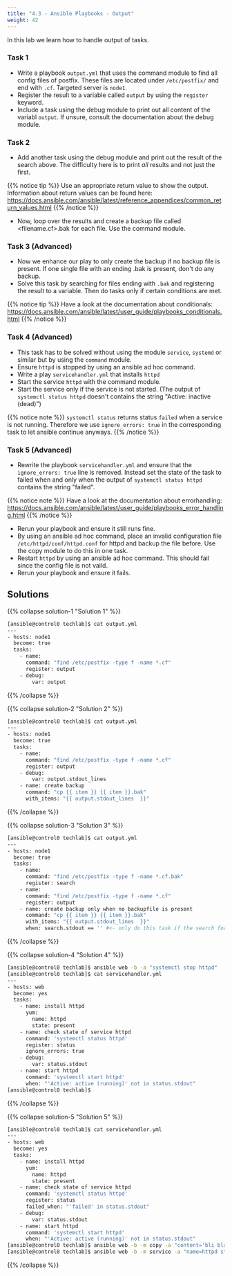 ```yaml
---
title: "4.3 - Ansible Playbooks - Output"
weight: 42
---
```


In this lab we learn how to handle output of tasks.

### Task 1

- Write a playbook `output.yml` that uses the command module to find all config files of postfix. These files are located under `/etc/postfix/` and end with `.cf`. Targeted server is `node1`.
- Register the result to a variable called `output` by using the `register` keyword.
- Include a task using the debug module to print out all content of the variabl `output`. If unsure, consult the documentation about the debug module.

### Task 2
- Add another task using the debug module and print out the result of the search above. The difficulty here is to print *all* results and not just the first.

{{% notice tip %}}
Use an appropriate return value to show the output. Information about return values can be found here: <https://docs.ansible.com/ansible/latest/reference_appendices/common_return_values.html>
{{% /notice %}}

- Now, loop over the results and create a backup file called <filename.cf>.bak for each file. Use the command module.

### Task 3 (Advanced)
- Now we enhance our play to only create the backup if no backup file is present. If one single file with an ending .bak is present, don't do any backup.
- Solve this task by searching for files ending with `.bak` and registering the result to a variable. Then do tasks only if certain conditions are met.

{{% notice tip %}}
Have a look at the documentation about conditionals: <https://docs.ansible.com/ansible/latest/user_guide/playbooks_conditionals.html>
{{% /notice %}}

### Task 4 (Advanced)
- This task has to be solved without using the module `service`, `systemd` or similar but by using the `command` module.
- Ensure `httpd` is stopped by using an ansible ad hoc command.
- Write a play `servicehandler.yml` that installs `httpd`
- Start the service `httpd` with the command module.
- Start the service only if the service is not started. (The output of `systemctl status httpd` doesn't contains the string "Active: inactive (dead)")

{{% notice note %}}
`systemctl status` returns status `failed` when a service is not running. Therefore we use `ignore_errors: true` in the corresponding task to let ansible continue anyways.
{{% /notice %}}

### Task 5 (Advanced)
- Rewrite the playbook `servicehandler.yml` and ensure that the `ignore_errors: true` line is removed. Instead set the state of the task to failed when and only when the output of `systemctl status httpd` contains the string "failed".

{{% notice note %}}
Have a look at the documentation about errorhandling: <https://docs.ansible.com/ansible/latest/user_guide/playbooks_error_handling.html>
{{% /notice %}}

- Rerun your playbook and ensure it still runs fine.
- By using an ansible ad hoc command, place an invalid configuration file `/etc/httpd/conf/httpd.conf` for httpd and backup the file before. Use the copy module to do this in one task.
- Restart `httpd` by using an ansible ad hoc command. This should fail since the config file is not vaild.
- Rerun your playbook and ensure it fails. 

## Solutions

{{% collapse solution-1 "Solution 1" %}}
```bash
[ansible@control0 techlab]$ cat output.yml
---
- hosts: node1
  become: true
  tasks:
    - name: 
      command: "find /etc/postfix -type f -name *.cf"
      register: output
    - debug:
        var: output
```

{{% /collapse %}}

{{% collapse solution-2 "Solution 2" %}}

```bash
[ansible@control0 techlab]$ cat output.yml
---
- hosts: node1
  become: true
  tasks:
    - name:
      command: "find /etc/postfix -type f -name *.cf"
      register: output
    - debug:
        var: output.stdout_lines
    - name: create backup
      command: "cp {{ item }} {{ item }}.bak"
      with_items: "{{ output.stdout_lines  }}"
```
{{% /collapse %}}

{{% collapse solution-3 "Solution 3" %}}
```bash
[ansible@control0 techlab]$ cat output.yml 
---
- hosts: node1
  become: true
  tasks:
    - name:
      command: "find /etc/postfix -type f -name *.cf.bak"
      register: search
    - name: 
      command: "find /etc/postfix -type f -name *.cf"
      register: output
    - name: create backup only when no backupfile is present
      command: "cp {{ item }} {{ item }}.bak"
      with_items: "{{ output.stdout_lines  }}"
      when: search.stdout == '' #<- only do this task if the search for files ending with .bak is empty>
```
{{% /collapse %}}

{{% collapse solution-4 "Solution 4" %}}
```bash
[ansible@control0 techlab]$ ansible web -b -a "systemctl stop httpd"
[ansible@control0 techlab]$ cat servicehandler.yml 
---
- hosts: web
  become: yes
  tasks:
    - name: install httpd
      yum:
        name: httpd
        state: present
    - name: check state of service httpd
      command: 'systemctl status httpd'
      register: status
      ignore_errors: true
    - debug:
        var: status.stdout
    - name: start httpd
      command: 'systemctl start httpd'
      when: "'Active: active (running)' not in status.stdout"
[ansible@control0 techlab]$

```
{{% /collapse %}}

{{% collapse solution-5 "Solution 5" %}}
```bash
[ansible@control0 techlab]$ cat servicehandler.yml
---
- hosts: web
  become: yes
  tasks:
    - name: install httpd
      yum:
        name: httpd
        state: present
    - name: check state of service httpd
      command: 'systemctl status httpd'
      register: status
      failed_when: "'failed' in status.stdout"
    - debug:
        var: status.stdout
    - name: start httpd
      command: 'systemctl start httpd'
      when: "'Active: active (running)' not in status.stdout"
[ansible@control0 techlab]$ ansible web -b -m copy -a "content='bli bla blup' dest=/etc/httpd/conf/httpd.conf backup=yes"
[ansible@control0 techlab]$ ansible web -b -m service -a "name=httpd state=restarted"
```
{{% /collapse %}}